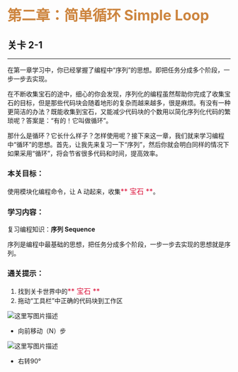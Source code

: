 # <font color=#CD853F size=6>第二章：简单循环 Simple Loop</font>
## 关卡 2-1

------
在第一章学习中，你已经掌握了编程中“序列”的思想。即把任务分成多个阶段，一步一步去实现。

在不断收集宝石的途中，细心的你会发现，序列化的编程虽然帮助你完成了收集宝石的目标，但是那些代码块会随着地形的复杂而越来越多，很是麻烦。有没有一种更简洁的办法？既能收集到宝石，又能减少代码块的个数用以简化序列化代码的繁琐呢？答案是：“有的！它叫做循环”。

那什么是循环？它长什么样子？怎样使用呢？接下来这一章，我们就来学习编程中“循环”的思想。首先，让我先来复习一下“序列”，然后你就会明白同样的情况下如果采用“循环”，将会节省很多代码和时间，提高效率。

### 本关目标：
使用模块化编程命令，让 A 动起来，收集<font color=#DC143C size=3>** 宝石 **</font>。

### 学习内容：
复习编程知识：**序列 Sequence**

序列是编程中最基础的思想，把任务分成多个阶段，一步一步去实现的思想就是序列。

### 通关提示：
1. 找到关卡世界中的<font color=#DC143C size=3>** 宝石 **</font>
2. 拖动“工具栏”中正确的代码块到工作区
 
 ![这里写图片描述](scene/image/move_forward.png)
 - 向前移动（N）步
 
 ![这里写图片描述](scene/image/turn_right.png)
 - 右转90°
 